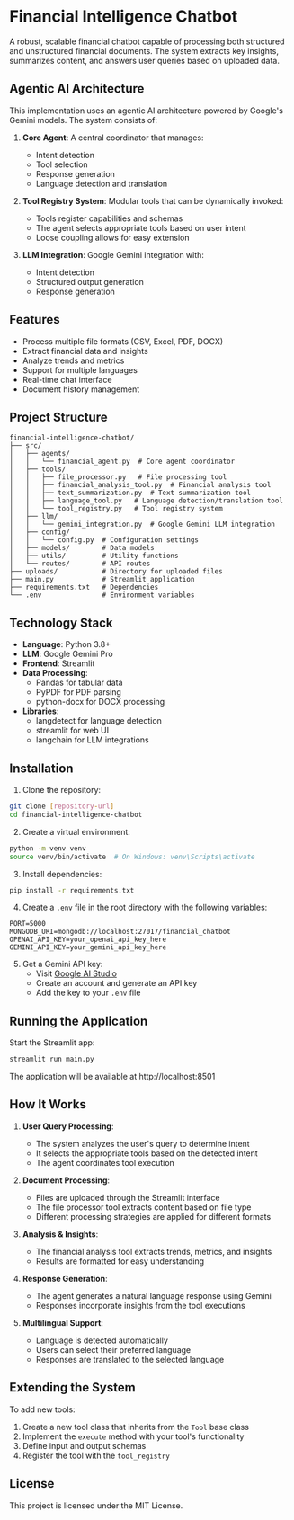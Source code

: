 # Financial Intelligence Chatbot

A robust, scalable financial chatbot capable of processing both structured and unstructured financial documents. The system extracts key insights, summarizes content, and answers user queries based on uploaded data.

## Agentic AI Architecture

This implementation uses an agentic AI architecture powered by Google's Gemini models. The system consists of:

1. **Core Agent**: A central coordinator that manages:
   - Intent detection
   - Tool selection
   - Response generation
   - Language detection and translation

2. **Tool Registry System**: Modular tools that can be dynamically invoked:
   - Tools register capabilities and schemas
   - The agent selects appropriate tools based on user intent
   - Loose coupling allows for easy extension

3. **LLM Integration**: Google Gemini integration with:
   - Intent detection
   - Structured output generation
   - Response generation

## Features

- Process multiple file formats (CSV, Excel, PDF, DOCX)
- Extract financial data and insights
- Analyze trends and metrics
- Support for multiple languages
- Real-time chat interface
- Document history management

## Project Structure

```
financial-intelligence-chatbot/
├── src/
│   ├── agents/
│   │   └── financial_agent.py  # Core agent coordinator
│   ├── tools/
│   │   ├── file_processor.py   # File processing tool
│   │   ├── financial_analysis_tool.py  # Financial analysis tool
│   │   ├── text_summarization.py  # Text summarization tool
│   │   ├── language_tool.py   # Language detection/translation tool
│   │   └── tool_registry.py   # Tool registry system
│   ├── llm/
│   │   └── gemini_integration.py  # Google Gemini LLM integration
│   ├── config/
│   │   └── config.py  # Configuration settings
│   ├── models/        # Data models
│   ├── utils/         # Utility functions
│   └── routes/        # API routes
├── uploads/           # Directory for uploaded files
├── main.py            # Streamlit application
├── requirements.txt   # Dependencies
└── .env               # Environment variables
```

## Technology Stack

- **Language**: Python 3.8+
- **LLM**: Google Gemini Pro
- **Frontend**: Streamlit
- **Data Processing**:
  - Pandas for tabular data
  - PyPDF for PDF parsing
  - python-docx for DOCX processing
- **Libraries**:
  - langdetect for language detection
  - streamlit for web UI
  - langchain for LLM integrations

## Installation

1. Clone the repository:
```bash
git clone [repository-url]
cd financial-intelligence-chatbot
```

2. Create a virtual environment:
```bash
python -m venv venv
source venv/bin/activate  # On Windows: venv\Scripts\activate
```

3. Install dependencies:
```bash
pip install -r requirements.txt
```

4. Create a `.env` file in the root directory with the following variables:
```
PORT=5000
MONGODB_URI=mongodb://localhost:27017/financial_chatbot
OPENAI_API_KEY=your_openai_api_key_here
GEMINI_API_KEY=your_gemini_api_key_here
```

5. Get a Gemini API key:
   - Visit [Google AI Studio](https://makersuite.google.com/)
   - Create an account and generate an API key
   - Add the key to your `.env` file

## Running the Application

Start the Streamlit app:
```bash
streamlit run main.py
```

The application will be available at http://localhost:8501

## How It Works

1. **User Query Processing**:
   - The system analyzes the user's query to determine intent
   - It selects the appropriate tools based on the detected intent
   - The agent coordinates tool execution

2. **Document Processing**:
   - Files are uploaded through the Streamlit interface
   - The file processor tool extracts content based on file type
   - Different processing strategies are applied for different formats

3. **Analysis & Insights**:
   - The financial analysis tool extracts trends, metrics, and insights
   - Results are formatted for easy understanding

4. **Response Generation**:
   - The agent generates a natural language response using Gemini
   - Responses incorporate insights from the tool executions

5. **Multilingual Support**:
   - Language is detected automatically
   - Users can select their preferred language
   - Responses are translated to the selected language

## Extending the System

To add new tools:

1. Create a new tool class that inherits from the `Tool` base class
2. Implement the `execute` method with your tool's functionality
3. Define input and output schemas
4. Register the tool with the `tool_registry`

## License

This project is licensed under the MIT License. 